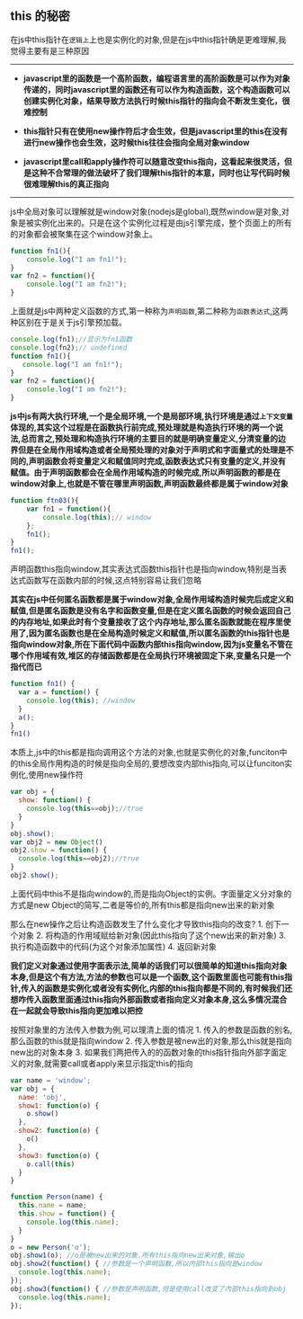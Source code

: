 ## this 的秘密

在js中this指针在``逻辑上``上也是实例化的对象,但是在js中this指针确是更难理解,我觉得主要有是三种原因

---
*   **javascript里的函数是一个高阶函数，编程语言里的高阶函数是可以作为对象传递的，同时javascript里的函数还有可以作为构造函数，这个构造函数可以创建实例化对象，结果导致方法执行时候this指针的指向会不断发生变化，很难控制**

*   **this指针只有在使用new操作符后才会生效，但是javascript里的this在没有进行new操作也会生效，这时候this往往会指向全局对象window**

*   **javascript里call和apply操作符可以随意改变this指向，这看起来很灵活，但是这种不合常理的做法破坏了我们理解this指针的本意，同时也让写代码时候很难理解this的真正指向**

---
js中全局对象可以理解就是window对象(nodejs是global),既然window是对象,对象是被实例化出来的。只是在这个实例化过程是由js引擎完成，整个页面上的所有的对象都会被聚集在这个window对象上。
```javascript
function fn1(){
    console.log("I am fn1!");
}
var fn2 = function(){
    console.log("I am fn2!");
}
```
上面就是js中两种定义函数的方式,第一种称为``声明函数``,第二种称为``函数表达式``,这两种区别在于是关于js引擎预加载。

```javascript
console.log(fn1);//显示为fn1函数
console.log(fn2);// undefined
function fn1(){
   console.log("I am fn1!");
}
var fn2 = function(){
    console.log("I am fn2!");
}
```

**js中js有两大执行环境,一个是全局环境,一个是局部环境,执行环境是通过``上下文变量``体现的,其实这个过程是在函数执行前完成,预处理就是构造执行环境的两一个说法,总而言之,预处理和构造执行环境的主要目的就是明确变量定义,分清变量的边界但是在全局作用域构造或者全局预处理的对象对于声明式和字面量式的处理是不同的,声明函数会将变量定义和赋值同时完成,函数表达式只有变量的定义,并没有赋值。由于声明函数都会在全局作用域构造的时候完成,所以声明函数的都是在window对象上,也就是不管在哪里声明函数,声明函数最终都是属于window对象**
```javascript
function ftn03(){
    var fn1 = function(){
        console.log(this);// window
    };
    fn1();
}
fn1();
```
声明函数this指向window,其实表达式函数this指针也是指向window,特别是当表达式函数写在函数内部的时候,这点特别容易让我们忽略

**其实在js中任何匿名函数都是属于window对象,全局作用域构造时候完后成定义和赋值,但是匿名函数是没有名字和函数变量,但是在定义匿名函数的时候会返回自己的内存地址,如果此时有个变量接收了这个内存地址,那么匿名函数就能在程序里使用了,因为匿名函数也是在全局构造时候定义和赋值,所以匿名函数的this指针也是指向window对象,所在下面代码中函数内部this指向window,因为js变量名不管在哪个作用域有效,堆区的存储函数都是在全局执行环境被固定下来,变量名只是一个指代而已**

```javascript
function fn1() {
  var a = function() {
    console.log(this); //window
  }
  a();
}
fn1()
```
本质上,js中的this都是指向调用这个方法的对象,也就是实例化的对象,funciton中的this全局作用构造的时候是指向全局的,要想改变内部this指向,可以让funciton实例化,使用new操作符
```javascript
var obj = {
  show: function() {
    console.log(this==obj);//true
  }
}
obj.show();
var obj2 = new Object()
obj2.show = function() {
  console.log(this==obj2);//true
}
obj2.show();
```
上面代码中this不是指向window的,而是指向Object的实例。字面量定义分对象的方式是new Object的简写,二者是等价的,所有this都是指向new出来的新对象

那么在new操作之后让构造函数发生了什么变化才导致this指向的改变?
    1.  创下一个对象
    2.  将构造的作用域赋给新对象(因此this指向了这个new出来的新对象)
    3.  执行构造函数中的代码(为这个对象添加属性)
    4.  返回新对象
 
**我们定义对象通过使用字面表示法,简单的话我们可以很简单的知道this指向对象本身,但是这个有方法,方法的参数也可以是一个函数,这个函数里面也可能有this指针,传入的函数是实例化或者没有实例化,内部的this指向都是不同的,有时候我们还想咋传入函数里面通过this指向外部函数或者指向定义对象本身,这么多情况混合在一起就会导致this指向更加难以把控**

按照对象里的方法传入参数为例,可以理清上面的情况
    1.  传入的参数是函数的别名,那么函数的this就是指向window
    2.  传入参数是被new出的对象,那么this就是指向new出的对象本身
    3.  如果我们两把传入的的函数对象的this指针指向外部字面定义的对象,就需要call或者apply来显示指定this的指向
```javascript
var name = 'window';
var obj = {
  name: 'obj',
  show1: function(o) {
    o.show()
  },
  show2: function(o) {
    o()
  },
  show3: function(o) {
    o.call(this)
  }
}

function Person(name) {
  this.name = name;
  this.show = function() {
    console.log(this.name);
  }
}
o = new Person('o');
obj.show1(o); //o是被new出来的对象.所有this指向new出来对象,输出o
obj.show2(function() { //参数是一个声明函数,所以内部this指向是window
  console.log(this.name);
});
obj.show3(function() { //参数是声明函数,但是使用call改变了内部this指向到obj
  console.log(this.name);
});
```













